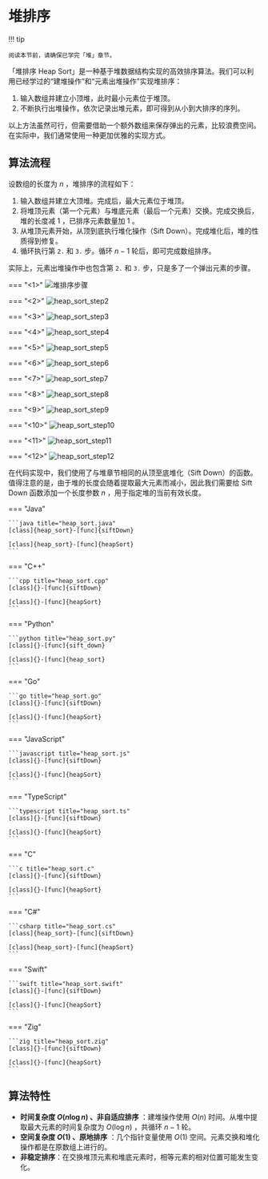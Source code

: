 # 堆排序

!!! tip

    阅读本节前，请确保已学完「堆」章节。

「堆排序 Heap Sort」是一种基于堆数据结构实现的高效排序算法。我们可以利用已经学过的“建堆操作”和“元素出堆操作”实现堆排序：

1. 输入数组并建立小顶堆，此时最小元素位于堆顶。
2. 不断执行出堆操作，依次记录出堆元素，即可得到从小到大排序的序列。

以上方法虽然可行，但需要借助一个额外数组来保存弹出的元素，比较浪费空间。在实际中，我们通常使用一种更加优雅的实现方式。

## 算法流程

设数组的长度为 $n$ ，堆排序的流程如下：

1. 输入数组并建立大顶堆。完成后，最大元素位于堆顶。
2. 将堆顶元素（第一个元素）与堆底元素（最后一个元素）交换。完成交换后，堆的长度减 $1$ ，已排序元素数量加 $1$ 。
3. 从堆顶元素开始，从顶到底执行堆化操作（Sift Down）。完成堆化后，堆的性质得到修复。
4. 循环执行第 `2.` 和 `3.` 步。循环 $n - 1$ 轮后，即可完成数组排序。

实际上，元素出堆操作中也包含第 `2.` 和 `3.` 步，只是多了一个弹出元素的步骤。

=== "<1>"
    ![堆排序步骤](heap_sort.assets/heap_sort_step1.png)

=== "<2>"
    ![heap_sort_step2](heap_sort.assets/heap_sort_step2.png)

=== "<3>"
    ![heap_sort_step3](heap_sort.assets/heap_sort_step3.png)

=== "<4>"
    ![heap_sort_step4](heap_sort.assets/heap_sort_step4.png)

=== "<5>"
    ![heap_sort_step5](heap_sort.assets/heap_sort_step5.png)

=== "<6>"
    ![heap_sort_step6](heap_sort.assets/heap_sort_step6.png)

=== "<7>"
    ![heap_sort_step7](heap_sort.assets/heap_sort_step7.png)

=== "<8>"
    ![heap_sort_step8](heap_sort.assets/heap_sort_step8.png)

=== "<9>"
    ![heap_sort_step9](heap_sort.assets/heap_sort_step9.png)

=== "<10>"
    ![heap_sort_step10](heap_sort.assets/heap_sort_step10.png)

=== "<11>"
    ![heap_sort_step11](heap_sort.assets/heap_sort_step11.png)

=== "<12>"
    ![heap_sort_step12](heap_sort.assets/heap_sort_step12.png)

在代码实现中，我们使用了与堆章节相同的从顶至底堆化（Sift Down）的函数。值得注意的是，由于堆的长度会随着提取最大元素而减小，因此我们需要给 Sift Down 函数添加一个长度参数 $n$ ，用于指定堆的当前有效长度。

=== "Java"

    ```java title="heap_sort.java"
    [class]{heap_sort}-[func]{siftDown}

    [class]{heap_sort}-[func]{heapSort}
    ```

=== "C++"

    ```cpp title="heap_sort.cpp"
    [class]{}-[func]{siftDown}

    [class]{}-[func]{heapSort}
    ```

=== "Python"

    ```python title="heap_sort.py"
    [class]{}-[func]{sift_down}

    [class]{}-[func]{heap_sort}
    ```

=== "Go"

    ```go title="heap_sort.go"
    [class]{}-[func]{siftDown}

    [class]{}-[func]{heapSort}
    ```

=== "JavaScript"

    ```javascript title="heap_sort.js"
    [class]{}-[func]{siftDown}

    [class]{}-[func]{heapSort}
    ```

=== "TypeScript"

    ```typescript title="heap_sort.ts"
    [class]{}-[func]{siftDown}

    [class]{}-[func]{heapSort}
    ```

=== "C"

    ```c title="heap_sort.c"
    [class]{}-[func]{siftDown}

    [class]{}-[func]{heapSort}
    ```

=== "C#"

    ```csharp title="heap_sort.cs"
    [class]{heap_sort}-[func]{siftDown}

    [class]{heap_sort}-[func]{heapSort}
    ```

=== "Swift"

    ```swift title="heap_sort.swift"
    [class]{}-[func]{siftDown}

    [class]{}-[func]{heapSort}
    ```

=== "Zig"

    ```zig title="heap_sort.zig"
    [class]{}-[func]{siftDown}

    [class]{}-[func]{heapSort}
    ```

## 算法特性

- **时间复杂度 $O(n \log n)$ 、非自适应排序** ：建堆操作使用 $O(n)$ 时间。从堆中提取最大元素的时间复杂度为 $O(\log n)$ ，共循环 $n - 1$ 轮。
- **空间复杂度 $O(1)$ 、原地排序** ：几个指针变量使用 $O(1)$ 空间。元素交换和堆化操作都是在原数组上进行的。
- **非稳定排序**：在交换堆顶元素和堆底元素时，相等元素的相对位置可能发生变化。
